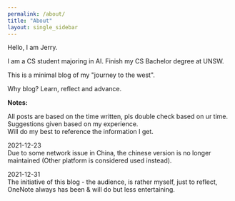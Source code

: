 ```yaml
---
permalink: /about/
title: "About"
layout: single_sidebar
---
```


Hello, I am Jerry.  

I am a CS student majoring in AI. Finish my CS Bachelor degree at UNSW.  

This is a minimal blog of my "journey to the west".  

Why blog? Learn, reflect and advance.

**Notes:**   

All posts are based on the time written, pls double check based on ur time.   
Suggestions given based on my experience.   
Will do my best to reference the information I get.

2021-12-23  
Due to some network issue in China, the chinese version is no longer maintained (Other platform is considered used instead).   

2021-12-31  
The initiative of this blog - the audience, is rather myself, just to reflect, OneNote always has been & will do but less entertaining.
